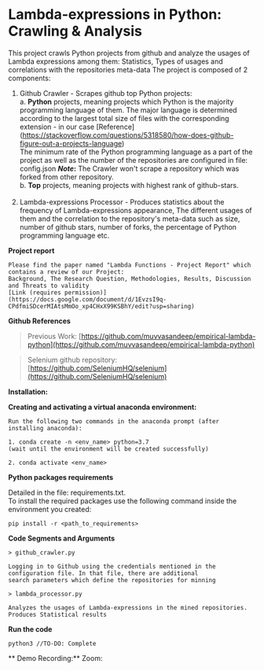 # 	Lambda-expressions in Python: Crawling & Analysis

This project crawls Python projects from github and analyze the usages of Lambda expressions among them: 
Statistics, Types of usages and correlations with the repositories meta-data
The project is composed of 2 components:
  1. Github Crawler - Scrapes github top Python projects:<br/> 
      a. **Python** projects, meaning projects which Python is the majority programming language of them. 
        The major language is determined according to the largest total size of files with the 
        corresponding extension - in our case
        [Reference] (https://stackoverflow.com/questions/5318580/how-does-github-figure-out-a-projects-language)  
        The minimum rate of the Python programming language as a part of the project as well as the 
        number of the repositories are configured in file: config.json
        **_Note_:** The Crawler won't scrape a repository which was forked from other repository.<br/>
      b. **Top** projects, meaning projects with highest rank of github-stars.<br/><br/>
   2. Lambda-expressions Processor - Produces statistics about the frequency of Lambda-expressions appearance,
                                      The different usages of them and the correlation to the repository's meta-data 
                                      such as size, number of github stars, number of forks, the percentage of Python 
                                      programming language etc.


**Project report**
```angular2html
Please find the paper named "Lambda Functions - Project Report" which contains a review of our Project: 
Background, The Research Question, Methodologies, Results, Discussion and Threats to validity
[Link (requires permission)] (https://docs.google.com/document/d/1EvzsI9q-CPdfmiSDcerMIAtsMmOo_xp4CHxX99KSBhY/edit?usp=sharing) 

```

**Github References**

>Previous Work: [https://github.com/muvvasandeep/empirical-lambda-python](https://github.com/muvvasandeep/empirical-lambda-python)

>Selenium github repository: [https://github.com/SeleniumHQ/selenium](https://github.com/SeleniumHQ/selenium)


**Installation:**

**Creating and activating a virtual anaconda environment:**
```
Run the following two commands in the anaconda prompt (after installing anaconda):

1. conda create -n <env_name> python=3.7
(wait until the environment will be created successfully)

2. conda activate <env_name>
```

**Python packages requirements**


Detailed in the file: requirements.txt.<br>
To install the required packages use the following command inside the environment you created:

```
pip install -r <path_to_requirements>
```

**Code Segments and Arguments** 
```
> github_crawler.py

Logging in to Github using the credentials mentioned in the configuration file. In that file, there are additional 
search parameters which define the repositories for minning 

> lambda_processor.py

Analyzes the usages of Lambda-expressions in the mined repositories. Produces Statistical results

```

**Run the code**
```
python3 //TO-DO: Complete
```

** Demo Recording:** 
Zoom:<br>
